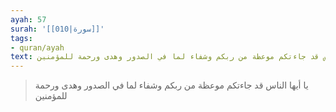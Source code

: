 ```yaml
---
ayah: 57
surah: '[[010|سورة]]'
tags:
- quran/ayah
text: يا أيها الناس قد جاءتكم موعظة من ربكم وشفاء لما في الصدور وهدى ورحمة للمؤمنين
---
```

> يا أيها الناس قد جاءتكم موعظة من ربكم وشفاء لما في الصدور وهدى ورحمة للمؤمنين
